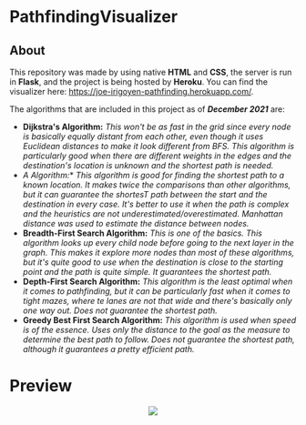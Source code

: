 # PathfindingVisualizer

## About
This repository was made by using native **HTML** and **CSS**, the server is run in **Flask**, and the project is being hosted by **Heroku**. You can find the visualizer here: https://joe-irigoyen-pathfinding.herokuapp.com/.

The algorithms that are included in this project as of ***December 2021*** are:

- **Dijkstra's Algorithm:** *This won't be as fast in the grid since every node is basically equally distant from each other, even though it uses Euclidean distances to make it look different from BFS. This algorithm is particularly good when there are different weights in the edges and the destination's location is unknown and the shortest path is needed.*
- **A* Algorithm:** *This algorithm is good for finding the shortest path to a known location. It makes twice the comparisons than other algorithms, but it can guarantee the shortesT path between the start and the destination in every case. It's better to use it when the path is complex and the heuristics are not underestimated/overestimated. Manhattan distance was used to estimate the distance between nodes.*
- **Breadth-First Search Algorithm:** *This is one of the basics. This algorithm looks up every child node before going to the next layer in the graph. This makes it explore more nodes than most of these algorithms, but it's quite good to use when the destination is close to the starting point and the path is quite simple. It guarantees the shortest path.*
- **Depth-First Search Algorithm:** *This algorithm is the least optimal when it comes to pathfinding, but it can be particularly fast when it comes to tight mazes, where te lanes are not that wide and there's basically only one way out. Does not guarantee the shortest path.*
- **Greedy Best First Search Algorithm:** *This algorithm is used when speed is of the essence. Uses only the distance to the goal as the measure to determine the best path to follow. Does not guarantee the shortest path, although it guarantees a pretty efficient path.*

# Preview
<div style="text-align:center"><img src="https://media.giphy.com/media/Y3nx0RTIZWyXhWytI2/giphy-downsized-large.gif" /></div>

